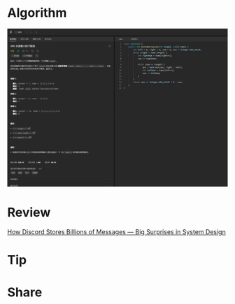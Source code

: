 # Algorithm

![](../../../images/temp/zhenran-2023-10-14-lc.png)

# Review

[How Discord Stores Billions of Messages — Big Surprises in System Design](https://medium.com/interviewnoodle/how-discord-stores-billions-of-messages-big-surprises-in-system-design-e48fa07a2665)

# Tip



# Share

